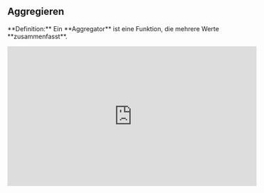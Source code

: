## Aggregieren

<p class="alert  alert-primary" markdown=1>
**Definition:** Ein **Aggregator** ist eine Funktion, die mehrere Werte **zusammenfasst**.
</p>

<iframe width="560" height="315" src="https://www.youtube-nocookie.com/embed/RQ8sBypWsGg" frameborder="0" allow="accelerometer; autoplay; clipboard-write; encrypted-media; gyroscope; picture-in-picture" allowfullscreen></iframe>


